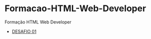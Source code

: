 # Formacao-HTML-Web-Developer
Formação HTML Web Developer

* [DESAFIO 01](https://github.com/marceldonin/Formacao-HTML-Web-Developer/DESAFIO%2001/index.html)

